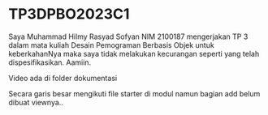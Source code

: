 # TP3DPBO2023C1

Saya Muhammad Hilmy Rasyad Sofyan NIM 2100187 mengerjakan TP 3 dalam mata kuliah Desain Pemograman Berbasis Objek untuk keberkahanNya maka saya tidak melakukan kecurangan seperti yang telah dispesifikasikan. Aamiin.

Video ada di folder dokumentasi

Secara garis besar mengikuti file starter di modul namun bagian add belum dibuat viewnya..
